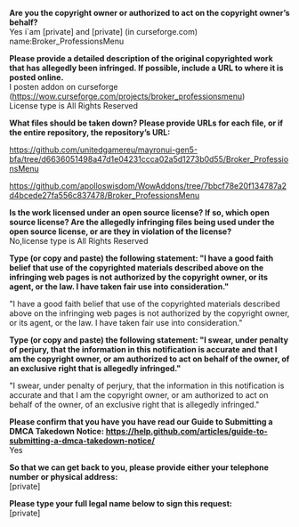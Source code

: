 **Are you the copyright owner or authorized to act on the copyright owner’s behalf?**  
Yes i`am [private] and [private] (in curseforge.com) name:Broker_ProfessionsMenu

**Please provide a detailed description of the original copyrighted work that has allegedly been infringed. If possible, include a URL to where it is posted online.**  
I posten addon on curseforge (https://wow.curseforge.com/projects/broker_professionsmenu)  
License type is All Rights Reserved

**What files should be taken down? Please provide URLs for each file, or if the entire repository, the repository’s URL:**

https://github.com/unitedgamereu/mayronui-gen5-bfa/tree/d6636051498a47d1e04231ccca02a5d1273b0d55/Broker_ProfessionsMenu

https://github.com/apolloswisdom/WowAddons/tree/7bbcf78e20f134787a2d4bcede27fa556c837478/Broker_ProfessionsMenu

**Is the work licensed under an open source license? If so, which open source license? Are the allegedly infringing files being used under the open source license, or are they in violation of the license?**  
No,license type is All Rights Reserved

**Type (or copy and paste) the following statement: "I have a good faith belief that use of the copyrighted materials described above on the infringing web pages is not authorized by the copyright owner, or its agent, or the law. I have taken fair use into consideration."**

"I have a good faith belief that use of the copyrighted materials described above on the infringing web pages is not authorized by the copyright owner, or its agent, or the law. I have taken fair use into consideration."

**Type (or copy and paste) the following statement: "I swear, under penalty of perjury, that the information in this notification is accurate and that I am the copyright owner, or am authorized to act on behalf of the owner, of an exclusive right that is allegedly infringed."**

"I swear, under penalty of perjury, that the information in this notification is accurate and that I am the copyright owner, or am authorized to act on behalf of the owner, of an exclusive right that is allegedly infringed."

**Please confirm that you have you have read our Guide to Submitting a DMCA Takedown Notice: https://help.github.com/articles/guide-to-submitting-a-dmca-takedown-notice/**  
Yes

**So that we can get back to you, please provide either your telephone number or physical address:**  
[private]

**Please type your full legal name below to sign this request:**  
[private]
